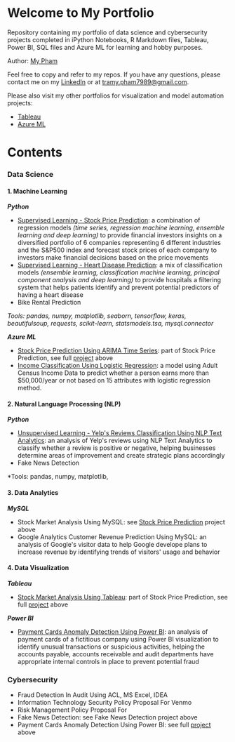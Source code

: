 # Welcome to My Portfolio
Repository containing my portfolio of data science and cybersecurity projects completed in iPython Notebooks, R Markdown files, Tableau, Power BI, SQL files and Azure ML for learning and hobby purposes.

Author: [My Pham](https://github.com/mypham14)

Feel free to copy and refer to my repos. If you have any questions, please contact me on my [LinkedIn](https://www.linkedin.com/in/mytrapham/) or at tramy.pham7989@gmail.com. 

Please also visit my other portfolios for visualization and model automation projects: 
- [Tableau](https://public.tableau.com/profile/my.tra.pham)
- [Azure ML](https://gallery.azure.ai/Home/Author?authorid=C64394424E5213619852FA330E95098630EC7C9F58B8E7FE8C2432189A92A3A7&skip=0&categories=%5B%229%22%5D&orderby=trending%20desc&tabtype=2&entityskip=0&collectionskip=0)

# Contents
### Data Science
#### 1. Machine Learning
_**Python**_
- [Supervised Learning - Stock Price Prediction](https://github.com/mypham14/stock-price-prediction): a combination of regression models *(time series, regression machine learning, ensemble learning and deep learning)* to provide financial investors insights on a diversified portfolio of 6 companies representing 6 different industries and the S&P500 index and forecast stock prices of each company to investors make financial decisions based on the price movements
- [Supervised Learning - Heart Disease Prediction](https://github.com/mypham14/heart-disease-prediction/blob/master/README.md): a mix of classification models *(ensemble learning, classification machine learning, principal component analysis and deep learning)* to provide hospitals a filtering system that helps patients identify and prevent potential predictors of having a heart disease 
- Bike Rental Prediction

*Tools: pandas, numpy, matplotlib, seaborn, tensorflow, keras, beautifulsoup, requests, scikit-learn, statsmodels.tsa, mysql.connector*

_**Azure ML**_
- [Stock Price Prediction Using ARIMA Time Series](https://gallery.azure.ai/Experiment/Stock-Price-Prediction-2): part of Stock Price Prediction, see full [project](https://github.com/mypham14/stock-price-prediction) above
- [Income Classification Using Logistic Regression](https://gallery.azure.ai/Experiment/Income-Classification-Using-Logistic-Regression): a model using Adult Census Income Data to predict whether a person earns more than $50,000/year or not based on 15 attributes with logistic regression method.

#### 2. Natural Language Processing (NLP)
_**Python**_
- [Unsupervised Learning - Yelp's Reviews Classification Using NLP Text Analytics](https://github.com/mypham14/yelp-review-nlp): an analysis of Yelp's reviews using NLP Text Analytics to classify whether a review is positive or negative, helping businesses determine areas of improvement and create strategic plans accordingly
- Fake News Detection

*Tools: pandas, numpy, matplotlib,

#### 3. Data Analytics
_**MySQL**_
- Stock Market Analysis Using MySQL: see [Stock Price Prediction](https://github.com/mypham14/stock-price-prediction) project above
- Google Analytics Customer Revenue Prediction Using MySQL: an analysis of Google's visitor data to help Google develope plans to increase revenue by identifying trends of visitors' usage and behavior

#### 4. Data Visualization
_**Tableau**_
- [Stock Market Analysis Using Tableau](https://public.tableau.com/profile/my.tra.pham#!/vizhome/StockMarketAnalysisPortfolioFocused/StockMarketAnalysis): part of Stock Price Prediction, see full [project](https://github.com/mypham14/stock-price-prediction) above

_**Power BI**_
- [Payment Cards Anomaly Detection Using Power BI](https://github.com/mypham14/pcard-anomaly-detection): an analysis of payment cards of a fictitious company using Power BI visualization to identify unusual transactions or suspicious activities, helping the accounts payable, accounts receivable and audit departments have appropriate internal controls in place to prevent potential fraud

### Cybersecurity
- Fraud Detection In Audit Using ACL, MS Excel, IDEA
- Information Technology Security Policy Proposal For Venmo
- Risk Management Policy Proposal For 
- Fake News Detection: see Fake News Detection project above
- Payment Cards Anomaly Detection Using Power BI: see full [project](https://github.com/mypham14/pcard-anomaly-detection) above
